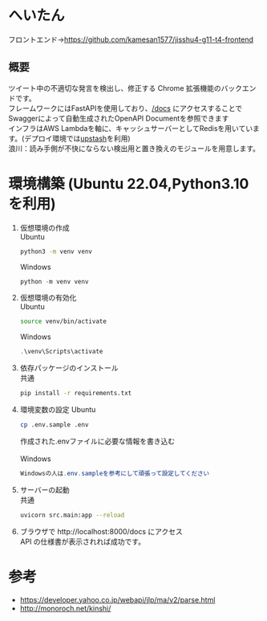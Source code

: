 # へいたん
フロントエンド→https://github.com/kamesan1577/jisshu4-g11-t4-frontend
## 概要

ツイート中の不適切な発言を検出し、修正する Chrome 拡張機能のバックエンドです。
<br>
フレームワークにはFastAPIを使用しており、[/docs](https://0htjwvzstd.execute-api.ap-northeast-1.amazonaws.com/master/docs) にアクセスすることでSwaggerによって自動生成されたOpenAPI Documentを参照できます
<br>
インフラはAWS Lambdaを軸に、キャッシュサーバーとしてRedisを用いています。(デプロイ環境では[upstash](https://upstash.com/)を利用)
<br>
浪川：読み手側が不快にならない検出用と置き換えのモジュールを用意します。

# 環境構築 (Ubuntu 22.04,Python3.10を利用)

1. 仮想環境の作成
   <br>
   Ubuntu
   ```bash
   python3 -m venv venv
   ```
   Windows
   ```powershell
   python -m venv venv
   ```
2. 仮想環境の有効化
   <br>
   Ubuntu
   ```bash
   source venv/bin/activate
   ```
   Windows
   ```powershell
   .\venv\Scripts\activate
   ```
3. 依存パッケージのインストール
   <br>
   共通
   ```bash
   pip install -r requirements.txt
   ```
4. 環境変数の設定
   Ubuntu
   ```bash
   cp .env.sample .env
   ```
   作成された.envファイルに必要な情報を書き込む
   <br>
   <br>
   Windows
   ```powershell
   Windowsの人は.env.sampleを参考にして頑張って設定してください
   ```
6. サーバーの起動
   <br>
   共通
   ```bash
   uvicorn src.main:app --reload
   ```
7. ブラウザで http://localhost:8000/docs にアクセス
   <br>
   API の仕様書が表示されれば成功です。
# 参考
- https://developer.yahoo.co.jp/webapi/jlp/ma/v2/parse.html
- http://monoroch.net/kinshi/
